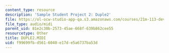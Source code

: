```yaml
---
content_type: resource
description: 'Sample Student Project 2: Duple2'
file: https://ol-ocw-studio-app-qa.s3.amazonaws.com/courses/21m-113-developing-musical-structures-fall-2002/f99699fbd5616040e17de5a6737ba53d_DUPLE2.MIDI
file_type: audio/midi
parent_uid: 81e2c30b-2573-45ae-668f-639b862cee55
resourcetype: Other
title: DUPLE2.MIDI
uid: f99699fb-d561-6040-e17d-e5a6737ba53d
---
```

